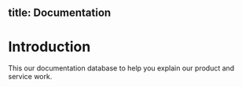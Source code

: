 title: Documentation
---

# Introduction

This our documentation database to help you explain our product and service work.